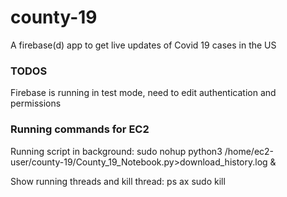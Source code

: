 # county-19
A firebase(d) app to get live updates of Covid 19 cases in the US

### TODOS
Firebase is running in test mode, need to edit authentication and permissions

### Running commands for EC2

Running script in background:
sudo nohup python3 /home/ec2-user/county-19/County_19_Notebook.py>download_history.log &

Show running threads and kill thread:
ps ax
sudo kill <PID>
